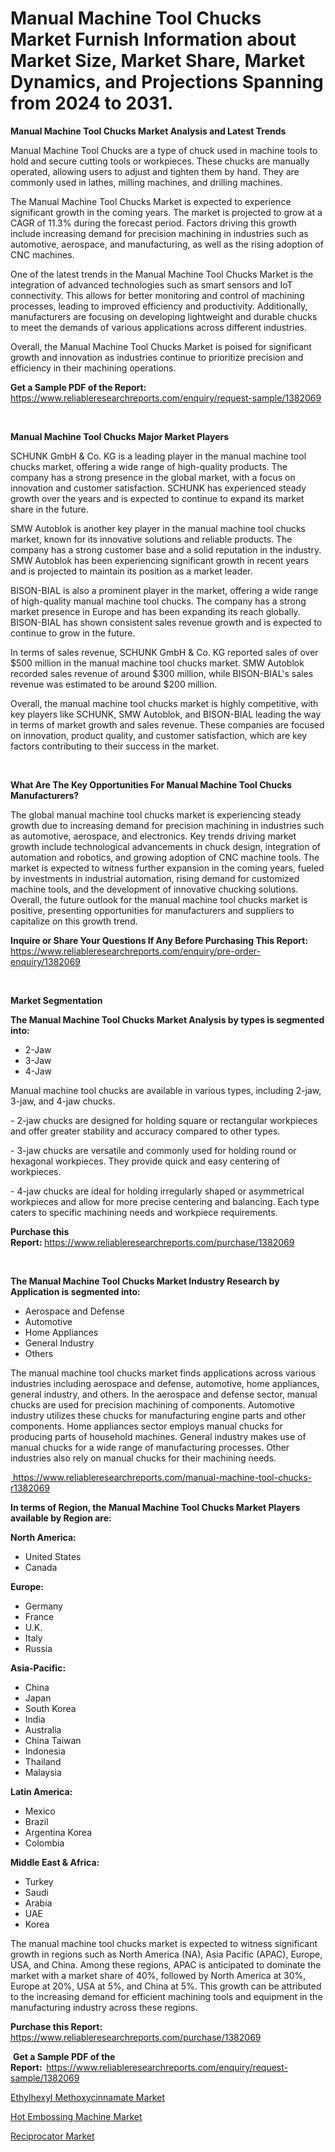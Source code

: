 <p><h1>Manual Machine Tool Chucks Market Furnish Information about Market Size, Market Share, Market Dynamics, and Projections Spanning from 2024 to 2031.</h1></p><p><strong>Manual Machine Tool Chucks Market Analysis and Latest Trends</strong></p>
<p><p>Manual Machine Tool Chucks are a type of chuck used in machine tools to hold and secure cutting tools or workpieces. These chucks are manually operated, allowing users to adjust and tighten them by hand. They are commonly used in lathes, milling machines, and drilling machines.</p><p>The Manual Machine Tool Chucks Market is expected to experience significant growth in the coming years. The market is projected to grow at a CAGR of 11.3% during the forecast period. Factors driving this growth include increasing demand for precision machining in industries such as automotive, aerospace, and manufacturing, as well as the rising adoption of CNC machines.</p><p>One of the latest trends in the Manual Machine Tool Chucks Market is the integration of advanced technologies such as smart sensors and IoT connectivity. This allows for better monitoring and control of machining processes, leading to improved efficiency and productivity. Additionally, manufacturers are focusing on developing lightweight and durable chucks to meet the demands of various applications across different industries.</p><p>Overall, the Manual Machine Tool Chucks Market is poised for significant growth and innovation as industries continue to prioritize precision and efficiency in their machining operations.</p></p>
<p><strong>Get a Sample PDF of the Report:&nbsp;</strong> <a href="https://www.reliableresearchreports.com/enquiry/request-sample/1382069">https://www.reliableresearchreports.com/enquiry/request-sample/1382069</a></p>
<p>&nbsp;</p>
<p><strong>Manual Machine Tool Chucks Major Market Players</strong></p>
<p><p>SCHUNK GmbH & Co. KG is a leading player in the manual machine tool chucks market, offering a wide range of high-quality products. The company has a strong presence in the global market, with a focus on innovation and customer satisfaction. SCHUNK has experienced steady growth over the years and is expected to continue to expand its market share in the future.</p><p>SMW Autoblok is another key player in the manual machine tool chucks market, known for its innovative solutions and reliable products. The company has a strong customer base and a solid reputation in the industry. SMW Autoblok has been experiencing significant growth in recent years and is projected to maintain its position as a market leader.</p><p>BISON-BIAL is also a prominent player in the market, offering a wide range of high-quality manual machine tool chucks. The company has a strong market presence in Europe and has been expanding its reach globally. BISON-BIAL has shown consistent sales revenue growth and is expected to continue to grow in the future.</p><p>In terms of sales revenue, SCHUNK GmbH & Co. KG reported sales of over $500 million in the manual machine tool chucks market. SMW Autoblok recorded sales revenue of around $300 million, while BISON-BIAL's sales revenue was estimated to be around $200 million.</p><p>Overall, the manual machine tool chucks market is highly competitive, with key players like SCHUNK, SMW Autoblok, and BISON-BIAL leading the way in terms of market growth and sales revenue. These companies are focused on innovation, product quality, and customer satisfaction, which are key factors contributing to their success in the market.</p></p>
<p>&nbsp;</p>
<p><strong>What Are The Key Opportunities For Manual Machine Tool Chucks Manufacturers?</strong></p>
<p><p>The global manual machine tool chucks market is experiencing steady growth due to increasing demand for precision machining in industries such as automotive, aerospace, and electronics. Key trends driving market growth include technological advancements in chuck design, integration of automation and robotics, and growing adoption of CNC machine tools. The market is expected to witness further expansion in the coming years, fueled by investments in industrial automation, rising demand for customized machine tools, and the development of innovative chucking solutions. Overall, the future outlook for the manual machine tool chucks market is positive, presenting opportunities for manufacturers and suppliers to capitalize on this growth trend.</p></p>
<p><strong>Inquire or Share Your Questions If Any Before Purchasing This Report:</strong> <a href="https://www.reliableresearchreports.com/enquiry/pre-order-enquiry/1382069">https://www.reliableresearchreports.com/enquiry/pre-order-enquiry/1382069</a></p>
<p>&nbsp;</p>
<p><strong>Market Segmentation</strong></p>
<p><strong>The Manual Machine Tool Chucks Market Analysis by types is segmented into:</strong></p>
<p><ul><li>2-Jaw</li><li>3-Jaw</li><li>4-Jaw</li></ul></p>
<p><p>Manual machine tool chucks are available in various types, including 2-jaw, 3-jaw, and 4-jaw chucks. </p><p>- 2-jaw chucks are designed for holding square or rectangular workpieces and offer greater stability and accuracy compared to other types. </p><p>- 3-jaw chucks are versatile and commonly used for holding round or hexagonal workpieces. They provide quick and easy centering of workpieces. </p><p>- 4-jaw chucks are ideal for holding irregularly shaped or asymmetrical workpieces and allow for more precise centering and balancing. Each type caters to specific machining needs and workpiece requirements.</p></p>
<p><strong>Purchase this Report:&nbsp;</strong><a href="https://www.reliableresearchreports.com/purchase/1382069">https://www.reliableresearchreports.com/purchase/1382069</a></p>
<p>&nbsp;</p>
<p><strong>The Manual Machine Tool Chucks Market Industry Research by Application is segmented into:</strong></p>
<p><ul><li>Aerospace and Defense</li><li>Automotive</li><li>Home Appliances</li><li>General Industry</li><li>Others</li></ul></p>
<p><p>The manual machine tool chucks market finds applications across various industries including aerospace and defense, automotive, home appliances, general industry, and others. In the aerospace and defense sector, manual chucks are used for precision machining of components. Automotive industry utilizes these chucks for manufacturing engine parts and other components. Home appliances sector employs manual chucks for producing parts of household machines. General industry makes use of manual chucks for a wide range of manufacturing processes. Other industries also rely on manual chucks for their machining needs.</p></p>
<p><a href="https://www.reliableresearchreports.com/manual-machine-tool-chucks-r1382069">&nbsp;https://www.reliableresearchreports.com/manual-machine-tool-chucks-r1382069</a></p>
<p><strong>In terms of Region, the Manual Machine Tool Chucks Market Players available by Region are:</strong></p>
<p>
    <p> <strong> North America: </strong>
        <ul>
            <li>United States</li>
            <li>Canada</li>
        </ul>
        </p> 
    <p> <strong> Europe: </strong>
        <ul>
            <li>Germany</li>
            <li>France</li>
            <li>U.K.</li>
            <li>Italy</li>
            <li>Russia</li>
        </ul>
        </p> 
    <p> <strong> Asia-Pacific: </strong>
        <ul>
            <li>China</li>
            <li>Japan</li>
            <li>South Korea</li>
            <li>India</li>
            <li>Australia</li>
            <li>China Taiwan</li>
            <li>Indonesia</li>
            <li>Thailand</li>
            <li>Malaysia</li>
        </ul>
        </p> 
    <p> <strong> Latin America: </strong>
        <ul>
            <li>Mexico</li>
            <li>Brazil</li>
            <li>Argentina Korea</li>
            <li>Colombia</li>
        </ul>
        </p> 
    <p> <strong> Middle East & Africa: </strong>
        <ul>
            <li>Turkey</li>
            <li>Saudi</li>
            <li>Arabia</li>
            <li>UAE</li>
            <li>Korea</li>
        </ul>
    </p>
    </p>
<p><p>The manual machine tool chucks market is expected to witness significant growth in regions such as North America (NA), Asia Pacific (APAC), Europe, USA, and China. Among these regions, APAC is anticipated to dominate the market with a market share of 40%, followed by North America at 30%, Europe at 20%, USA at 5%, and China at 5%. This growth can be attributed to the increasing demand for efficient machining tools and equipment in the manufacturing industry across these regions.</p></p>
<p><strong>Purchase this Report: </strong><a href="https://www.reliableresearchreports.com/purchase/1382069">https://www.reliableresearchreports.com/purchase/1382069</a></p>
<p>&nbsp;<strong>Get a Sample PDF of the Report:&nbsp;&nbsp;</strong><a href="https://www.reliableresearchreports.com/enquiry/request-sample/1382069">https://www.reliableresearchreports.com/enquiry/request-sample/1382069</a></p>
<p><strong></strong></p>
<p><p><a href="https://issuu.com/reportprime-2/docs/ethylhexyl-methoxycinnamate-market-size-2030.pptx">Ethylhexyl Methoxycinnamate Market</a></p><p><a href="https://www.linkedin.com/pulse/hot-embossing-machine-market-analysis-its-cagr-segmentation-bdief?trackingId=3Lwzml9CneOWgSEMA5Toxw%3D%3D">Hot Embossing Machine Market</a></p><p><a href="https://www.linkedin.com/pulse/reciprocator-market-comprehensive-assessment-type-application-8wccf?trackingId=N6BnX2NgRanvArKsWDtn8g%3D%3D">Reciprocator Market</a></p></p>